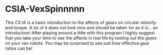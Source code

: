 # CSIA-VexSpinnnnn
This CS IA is a basic introduction to the affects of gears on circular velocity and torque. A lot of it does not look nice and should be taken for as it is... an introduction! After playing around a little with this program I highly suggest that you take your time to see the affects in real life by testing out the gears on your vex robots. You may be surprised to see just how effective gear ratios can be!
